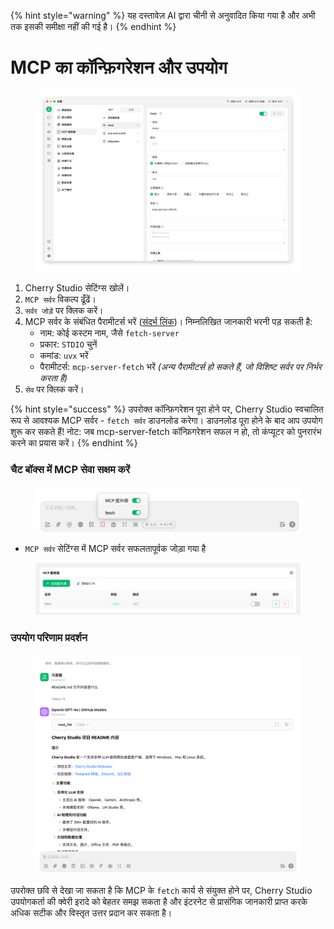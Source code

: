 
{% hint style="warning" %}
यह दस्तावेज़ AI द्वारा चीनी से अनुवादित किया गया है और अभी तक इसकी समीक्षा नहीं की गई है।
{% endhint %}

# MCP का कॉन्फ़िगरेशन और उपयोग

<figure><img src="../../.gitbook/assets/image (8).png" alt=""><figcaption></figcaption></figure>

1. Cherry Studio सेटिंग्स खोलें।
2. `MCP सर्वर` विकल्प ढूँढें।
3. `सर्वर जोड़ें` पर क्लिक करें।
4. MCP सर्वर के संबंधित पैरामीटर्स भरें ([संदर्भ लिंक](https://github.com/modelcontextprotocol/servers/tree/main/src/fetch))। निम्नलिखित जानकारी भरनी पड़ सकती है:
   * नाम: कोई कस्टम नाम, जैसे `fetch-server`
   * प्रकार: `STDIO` चुनें
   * कमांड: `uvx` भरें
   * पैरामीटर्स: `mcp-server-fetch` भरें
   *(अन्य पैरामीटर्स हो सकते हैं, जो विशिष्ट सर्वर पर निर्भर करता है)*
5. `सेव` पर क्लिक करें।

{% hint style="success" %}
उपरोक्त कॉन्फ़िगरेशन पूरा होने पर, Cherry Studio स्वचालित रूप से आवश्यक MCP सर्वर - `fetch सर्वर` डाउनलोड करेगा। डाउनलोड पूरा होने के बाद आप उपयोग शुरू कर सकते हैं! नोट: जब mcp-server-fetch कॉन्फ़िगरेशन सफल न हो, तो कंप्यूटर को पुनरारंभ करने का प्रयास करें।
{% endhint %}

### चैट बॉक्स में MCP सेवा सक्षम करें

<figure><img src="../../.gitbook/assets/MCP-输入框按钮示例.png" alt=""><figcaption></figcaption></figure>

* `MCP सर्वर` सेटिंग्स में MCP सर्वर सफलतापूर्वक जोड़ा गया है

<figure><img src="../../.gitbook/assets/MCP服务器示例.png" alt=""><figcaption></figcaption></figure>

### **उपयोग परिणाम प्रदर्शन**

<figure><img src="../../.gitbook/assets/image (1) (1).png" alt=""><figcaption></figcaption></figure>

उपरोक्त छवि से देखा जा सकता है कि MCP के `fetch` कार्य से संयुक्त होने पर, Cherry Studio उपयोगकर्ता की क्वेरी इरादे को बेहतर समझ सकता है और इंटरनेट से प्रासंगिक जानकारी प्राप्त करके अधिक सटीक और विस्तृत उत्तर प्रदान कर सकता है।